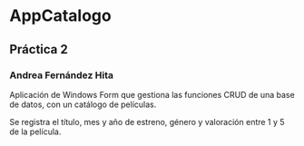 # AppCatalogo
## Práctica 2
### Andrea Fernández Hita

Aplicación de Windows Form que gestiona las funciones CRUD de una base de datos, con un catálogo de películas.

Se registra el título, mes y año de estreno, género y valoración entre 1 y 5 de la película.
